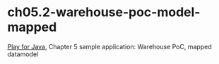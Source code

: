 ch05.2-warehouse-poc-model-mapped
=================================

[Play for Java](http://bit.ly/playjava), Chapter 5 sample application: Warehouse PoC, mapped datamodel